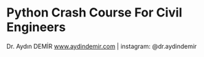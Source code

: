 # Python Crash Course For Civil Engineers
 
Dr. Aydın DEMİR
www.aydindemir.com | instagram: @dr.aydindemir
